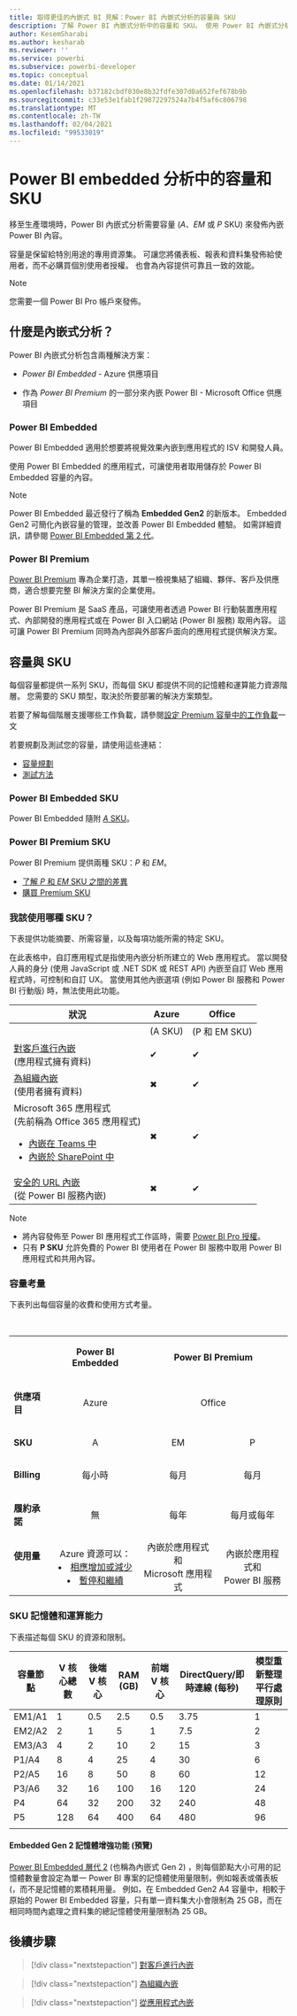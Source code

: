 ```yaml
---
title: 取得更佳的內嵌式 BI 見解：Power BI 內嵌式分析的容量與 SKU
description: 了解 Power BI 內嵌式分析中的容量和 SKU。 使用 Power BI 內嵌式分析，取得更佳的內嵌式 BI 見解。
author: KesemSharabi
ms.author: kesharab
ms.reviewer: ''
ms.service: powerbi
ms.subservice: powerbi-developer
ms.topic: conceptual
ms.date: 01/14/2021
ms.openlocfilehash: b37182cbdf030e8b32fdfe307d0a652fef678b9b
ms.sourcegitcommit: c33e53e1fab1f29872297524a7b4f5af6c806798
ms.translationtype: MT
ms.contentlocale: zh-TW
ms.lasthandoff: 02/04/2021
ms.locfileid: "99533019"
---
```

# <a name="capacity-and-skus-in-power-bi-embedded-analytics"></a>Power BI embedded 分析中的容量和 SKU

移至生產環境時，Power BI 內嵌式分析需要容量 (*A*、*EM* 或 *P* SKU) 來發佈內嵌 Power BI 內容。

容量是保留給特別用途的專用資源集。 可讓您將儀表板、報表和資料集發佈給使用者，而不必購買個別使用者授權。 也會為內容提供可靠且一致的效能。

>[!NOTE]
>您需要一個 Power BI Pro 帳戶來發佈。

## <a name="what-is-embedded-analytics"></a>什麼是內嵌式分析？

Power BI 內嵌式分析包含兩種解決方案：

* *Power BI Embedded* - Azure 供應項目

* 作為 *Power BI Premium* 的一部分來內嵌 Power BI - Microsoft Office 供應項目

### <a name="power-bi-embedded"></a>Power BI Embedded

Power BI Embedded 適用於想要將視覺效果內嵌到應用程式的 ISV 和開發人員。

使用 Power BI Embedded 的應用程式，可讓使用者取用儲存於 Power BI Embedded 容量的內容。

>[!NOTE]
>Power BI Embedded 最近發行了稱為 **Embedded Gen2** 的新版本。 Embedded Gen2 可簡化內嵌容量的管理，並改善 Power BI Embedded 體驗。 如需詳細資訊，請參閱 [Power BI Embedded 第 2 代](power-bi-embedded-generation-2.md)。

### <a name="power-bi-premium"></a>Power BI Premium

[Power BI Premium](../../admin/service-premium-what-is.md) 專為企業打造，其單一檢視集結了組織、夥伴、客戶及供應商，適合想要完整 BI 解決方案的企業使用。

Power BI Premium 是 SaaS 產品，可讓使用者透過 Power BI 行動裝置應用程式、內部開發的應用程式或在 Power BI 入口網站 (Power BI 服務) 取用內容。 這可讓 Power BI Premium 同時為內部與外部客戶面向的應用程式提供解決方案。

## <a name="capacity-and-skus"></a>容量與 SKU

每個容量都提供一系列 SKU，而每個 SKU 都提供不同的記憶體和運算能力資源階層。 您需要的 SKU 類型，取決於所要部署的解決方案類型。

若要了解每個階層支援哪些工作負載，請參閱[設定 Premium 容量中的工作負載](../../admin/service-admin-premium-workloads.md)一文

若要規劃及測試您的容量，請使用這些連結：
* [容量規劃](embedded-capacity-planning.md)
* [測試方法](../../admin/service-premium-capacity-optimize.md#testing-approaches)

### <a name="power-bi-embedded-skus"></a>Power BI Embedded SKU

Power BI Embedded 隨附 [*A* SKU](../../admin/service-admin-premium-purchase.md#purchase-a-skus-for-testing-and-other-scenarios)。

### <a name="power-bi-premium-skus"></a>Power BI Premium SKU

Power BI Premium 提供兩種 SKU：*P* 和 *EM*。
* [了解 *P* 和 *EM* SKU 之間的差異](../../admin/service-premium-what-is.md#subscriptions-and-licensing)
* [購買 Premium SKU](../../admin/service-admin-premium-purchase.md)

### <a name="which-sku-should-i-use"></a>我該使用哪種 SKU？

下表提供功能摘要、所需容量，以及每項功能所需的特定 SKU。

在此表格中，自訂應用程式是指使用內嵌分析所建立的 Web 應用程式。 當以開發人員的身分 (使用 JavaScript 或 .NET SDK 或 REST API) 內嵌至自訂 Web 應用程式時，可控制和自訂 UX。 當使用其他內嵌選項 (例如 Power BI 服務和 Power BI 行動版) 時，無法使用此功能。

| 狀況 | Azure   | Office          |
|----------|---------|-----------------|
|          | (A SKU) | (P 和 EM SKU) |
|[對客戶進行內嵌](embed-sample-for-customers.md)</br>(應用程式擁有資料)     |✔        |✔        |
|[為組織內嵌](embed-sample-for-your-organization.md)</br>(使用者擁有資料)     |✖        |✔         |
|Microsoft 365 應用程式</br>(先前稱為 Office 365 應用程式)<ul><li>[內嵌在 Teams 中](../../collaborate-share/service-embed-report-microsoft-teams.md)</li><li>[內嵌於 SharePoint 中](../../collaborate-share/service-embed-report-spo.md)</li></ul>     |✖        |✔        |
|[安全的 URL 內嵌](../../collaborate-share/service-embed-secure.md)</br>(從 Power BI 服務內嵌)     |✖        |✔        |

>[!NOTE]
>* 將內容發佈至 Power BI 應用程式工作區時，需要 [Power BI Pro 授權](../../admin/service-admin-purchasing-power-bi-pro.md)。
>* 只有 **P SKU** 允許免費的 Power BI 使用者在 Power BI 服務中取用 Power BI 應用程式和共用內容。

### <a name="capacity-considerations"></a>容量考量

下表列出每個容量的收費和使用方式考量。

</br>
<table>
<tbody>
<tr>
<td></td>
<td style="text-align: center;"><p><strong>Power BI Embedded</strong></p></td>
<td style="text-align: center;" colspan="2"><p><strong>Power BI Premium</strong></p></td>
</tr>
<tr>
<td><p><strong>供應項目</strong></p></td>
<td style="text-align: center"><p>Azure</p></td>
<td style="text-align: center" colspan="2"><p>Office</p></td>
</tr>
<tr>
<td><p><strong>SKU</strong></p></td>
<td style="text-align: center"><p>A</p></td>
<td style="text-align: center"><p>EM</p></td>
<td style="text-align: center"><p>P</p></td>
</tr>
<tr>
<td><p><strong>Billing</strong></td>
<td style="text-align: center">每小時</td>
<td style="text-align: center">每月</td>
<td style="text-align: center">每月</td>
</tr>
<tr>
<td><p><strong>履約承諾</strong></td>
<td style="text-align: center">無</td>
<td style="text-align: center">每年</td>
<td style="text-align: center">每月或每年</td>
</tr>
<tr>
<td valign="top"><p><strong>使用量</strong></td>
<td style="text-align: center">Azure 資源可以：<li><a href="azure-pbie-scale-capacity.md">相應增加或減少</a></li><li><a href="azure-pbie-pause-start.md">暫停和繼續</a>
</td></li>
<td style="text-align: center">內嵌於應用程式和</br> Microsoft 應用程式</td>
<td style="text-align: center">內嵌於應用程式和</br> Power BI 服務</td>
</tr>
</tbody>
</table>

### <a name="sku-memory-and-computing-power"></a>SKU 記憶體和運算能力

下表描述每個 SKU 的資源和限制。

| 容量節點 | V 核心總數 | 後端 V 核心 | RAM (GB) | 前端 V 核心 | DirectQuery/即時連線 (每秒) | 模型重新整理平行處理原則 |
| --- | --- | --- | --- | --- | --- | --- |
| EM1/A1 | 1 | 0.5 | 2.5 | 0.5 | 3.75 | 1 |
| EM2/A2 | 2 | 1 | 5 | 1 | 7.5 | 2 |
| EM3/A3 | 4 | 2 | 10 | 2 | 15 | 3 |
| P1/A4 | 8 | 4 | 25 | 4 | 30 | 6 |
| P2/A5 | 16 | 8 | 50 | 8 | 60 | 12 |
| P3/A6 | 32 | 16 | 100 | 16 | 120 | 24 |
| P4 | 64 | 32 | 200 | 32 | 240 | 48 |
| P5 | 128 | 64 | 400 | 64 | 480 | 96 |
| | | | | | | |

#### <a name="embedded-gen-2-memory-enhancements-preview"></a>Embedded Gen 2 記憶體增強功能 (預覽) 

[Power BI Embedded 層代 2](power-bi-embedded-generation-2.md) (也稱為內嵌式 Gen 2) ，則每個節點大小可用的記憶體數量會設定為單一 Power BI 專案的記憶體使用量限制，例如報表或儀表板 (，而不是記憶體的累積耗用量。 例如，在 Embedded Gen2 A4 容量中，相較于原始的 Power BI Embedded 容量，只有單一資料集大小會限制為 25 GB，而在相同時間內處理之資料集的總記憶體使用量限制為 25 GB。

## <a name="next-steps"></a>後續步驟

> [!div class="nextstepaction"]
>[對客戶進行內嵌](embed-sample-for-customers.md)

> [!div class="nextstepaction"]
>[為組織內嵌](embed-sample-for-your-organization.md)

> [!div class="nextstepaction"]
> [從應用程式內嵌](./index.yml)